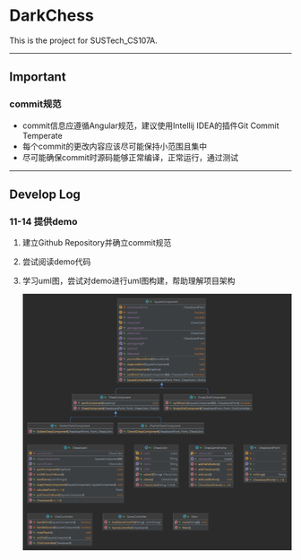 # DarkChess

This is the project for SUSTech_CS107A.

------

## Important

### commit规范

- commit信息应遵循Angular规范，建议使用Intellij IDEA的插件Git Commit Temperate
- 每个commit的更改内容应该尽可能保持小范围且集中
- 尽可能确保commit时源码能够正常编译，正常运行，通过测试

------

## Develop Log

### 11-14 提供demo

1. 建立Github Repository并确立commit规范

2. 尝试阅读demo代码

3. 学习uml图，尝试对demo进行uml图构建，帮助理解项目架构

   ![image-20221115165939210](./README.assets/image-20221115165939210.png)

   

